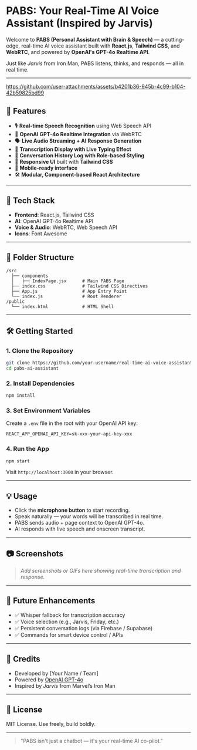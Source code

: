 # PABS: Your Real-Time AI Voice Assistant (Inspired by Jarvis)

Welcome to **PABS (Personal Assistant with Brain & Speech)** — a cutting-edge, real-time AI voice assistant built with **React.js**, **Tailwind CSS**, and **WebRTC**, and powered by **OpenAI's GPT-4o Realtime API**.

Just like _Jarvis_ from Iron Man, PABS listens, thinks, and responds — all in real time.

---

https://github.com/user-attachments/assets/b4201b36-945b-4c99-b104-42b59825bd99

## 🚀 Features

- 🎙️ **Real-time Speech Recognition** using Web Speech API
- 🧠 **OpenAI GPT-4o Realtime Integration** via WebRTC
- 🗣️ **Live Audio Streaming + AI Response Generation**
- 💬 **Transcription Display with Live Typing Effect**
- 🧵 **Conversation History Log with Role-based Styling**
- 🎨 **Responsive UI** built with **Tailwind CSS**
- 📱 **Mobile-ready interface**
- 🛠️ **Modular, Component-based React Architecture**

---

## 🧱 Tech Stack

- **Frontend**: React.js, Tailwind CSS
- **AI**: OpenAI GPT-4o Realtime API
- **Voice & Audio**: WebRTC, Web Speech API
- **Icons**: Font Awesome

---

## 📁 Folder Structure

```
/src
  ├── components
  │   ├── IndexPage.jsx      # Main PABS Page
  ├── index.css              # Tailwind CSS Directives
  ├── App.js                 # App Entry Point
  └── index.js               # Root Renderer
/public
  └── index.html             # HTML Shell
```

---

## 🛠️ Getting Started

### 1. Clone the Repository

```bash
git clone https://github.com/your-username/real-time-ai-voice-assistant.git
cd pabs-ai-assistant
```

### 2. Install Dependencies

```bash
npm install
```

### 3. Set Environment Variables

Create a `.env` file in the root with your OpenAI API key:

```
REACT_APP_OPENAI_API_KEY=sk-xxx-your-api-key-xxx
```

### 4. Run the App

```bash
npm start
```

Visit `http://localhost:3000` in your browser.

---

## 💡 Usage

- Click the **microphone button** to start recording.
- Speak naturally — your words will be transcribed in real time.
- PABS sends audio + page context to OpenAI GPT-4o.
- AI responds with live speech and onscreen transcript.

---

## 📷 Screenshots

> _Add screenshots or GIFs here showing real-time transcription and response._

---

## 🧪 Future Enhancements

- ✅ Whisper fallback for transcription accuracy
- ✅ Voice selection (e.g., Jarvis, Friday, etc.)
- ✅ Persistent conversation logs (via Firebase / Supabase)
- ✅ Commands for smart device control / APIs

---

## 🤖 Credits

- Developed by [Your Name / Team]
- Powered by [OpenAI GPT-4o](https://openai.com)
- Inspired by _Jarvis_ from Marvel’s Iron Man

---

## 📄 License

MIT License. Use freely, build boldly.

---

> "PABS isn't just a chatbot — it's your real-time AI co-pilot."
